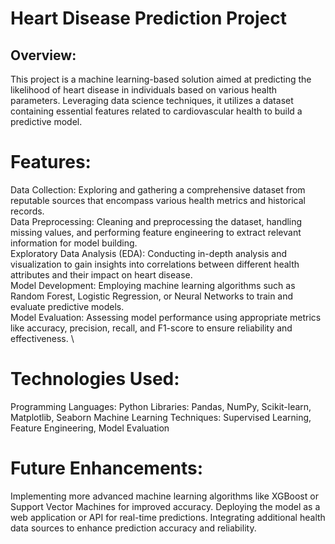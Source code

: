 # Heart Disease Prediction Project
## Overview:
This project is a machine learning-based solution aimed at predicting the likelihood of heart disease in individuals based on various health parameters. Leveraging data science techniques, it utilizes a dataset containing essential features related to cardiovascular health to build a predictive model.

# Features:
Data Collection: Exploring and gathering a comprehensive dataset from reputable sources that encompass various health metrics and historical records. \
Data Preprocessing: Cleaning and preprocessing the dataset, handling missing values, and performing feature engineering to extract relevant information for model building. \
Exploratory Data Analysis (EDA): Conducting in-depth analysis and visualization to gain insights into correlations between different health attributes and their impact on heart disease. \
Model Development: Employing machine learning algorithms such as Random Forest, Logistic Regression, or Neural Networks to train and evaluate predictive models. \
Model Evaluation: Assessing model performance using appropriate metrics like accuracy, precision, recall, and F1-score to ensure reliability and effectiveness. \
# Technologies Used:
Programming Languages: Python
Libraries: Pandas, NumPy, Scikit-learn, Matplotlib, Seaborn
Machine Learning Techniques: Supervised Learning, Feature Engineering, Model Evaluation
# Future Enhancements:
Implementing more advanced machine learning algorithms like XGBoost or Support Vector Machines for improved accuracy.
Deploying the model as a web application or API for real-time predictions.
Integrating additional health data sources to enhance prediction accuracy and reliability.
